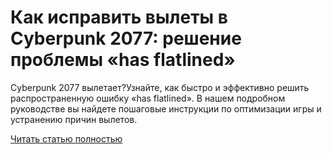 # Как исправить вылеты в Cyberpunk 2077: решение проблемы «has flatlined»



Cyberpunk 2077 вылетает?Узнайте, как быстро и эффективно решить распространенную ошибку «has flatlined». В нашем подробном руководстве вы найдете пошаговые инструкции по оптимизации игры и устранению причин вылетов.

[Читать статью полностью](https://xyberbara.com/gaming/cyberpunk-2077-has-flatlined/)
